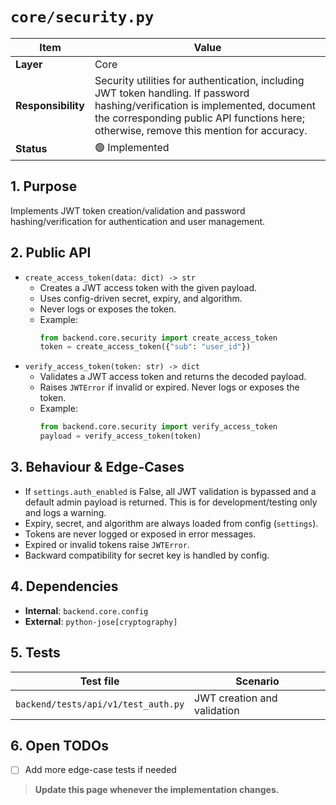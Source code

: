 <!-- filepath: c:\Users\00010654\Documents\Git\ReViewPoint\docs\backend\core\security.py.md -->
# `core/security.py`

| Item | Value |
|------|-------|
| **Layer** | Core |
| **Responsibility** | Security utilities for authentication, including JWT token handling. If password hashing/verification is implemented, document the corresponding public API functions here; otherwise, remove this mention for accuracy. |
| **Status** | 🟢 Implemented |

## 1. Purpose  
Implements JWT token creation/validation and password hashing/verification for authentication and user management.

## 2. Public API  
- `create_access_token(data: dict) -> str`
    - Creates a JWT access token with the given payload.
    - Uses config-driven secret, expiry, and algorithm.
    - Never logs or exposes the token.
    - Example:
      ```python
      from backend.core.security import create_access_token
      token = create_access_token({"sub": "user_id"})
      ```
- `verify_access_token(token: str) -> dict`
    - Validates a JWT access token and returns the decoded payload.
    - Raises `JWTError` if invalid or expired. Never logs or exposes the token.
    - Example:
      ```python
      from backend.core.security import verify_access_token
      payload = verify_access_token(token)
      ```

## 3. Behaviour & Edge-Cases  
- If `settings.auth_enabled` is False, all JWT validation is bypassed and a default admin payload is returned. This is for development/testing only and logs a warning.
- Expiry, secret, and algorithm are always loaded from config (`settings`).
- Tokens are never logged or exposed in error messages.
- Expired or invalid tokens raise `JWTError`.
- Backward compatibility for secret key is handled by config.

## 4. Dependencies  
- **Internal**: `backend.core.config`
- **External**: `python-jose[cryptography]`

## 5. Tests  
| Test file | Scenario |
|-----------|----------|
| `backend/tests/api/v1/test_auth.py` | JWT creation and validation |

## 6. Open TODOs  
- [ ] Add more edge-case tests if needed

> **Update this page whenever the implementation changes.**
